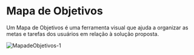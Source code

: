# Mapa de Objetivos
Um Mapa de Objetivos é uma ferramenta visual que ajuda a organizar as metas e
tarefas dos usuários em relação à solução proposta.

![MapadeObjetivos-1](https://github.com/user-attachments/assets/6807542e-d809-4553-a34a-1be4f058882a)

